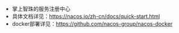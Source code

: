 * 掌上智珠的服务注册中心
* 具体文档详见：https://nacos.io/zh-cn/docs/quick-start.html
* docker部署详见：https://github.com/nacos-group/nacos-docker